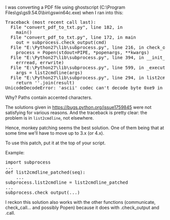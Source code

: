 I was converting a PDF file using ghostscript (C:\Program Files\gs\gs9.54.0\bin\gswin64c.exe) when I ran into this:
<pre>
Traceback (most recent call last):
  File "convert_pdf_to_txt.py", line 182, in <module>
    main()
  File "convert_pdf_to_txt.py", line 172, in main
    out = subprocess.check_output(cmd)
  File "E:\Python27\lib\subprocess.py", line 216, in check_output
    process = Popen(stdout=PIPE, *popenargs, **kwargs)
  File "E:\Python27\lib\subprocess.py", line 394, in __init__
    errread, errwrite)
  File "E:\Python27\lib\subprocess.py", line 599, in _execute_child
    args = list2cmdline(args)
  File "E:\Python27\lib\subprocess.py", line 294, in list2cmdline
    return ''.join(result)
UnicodeDecodeError: 'ascii' codec can't decode byte 0xe9 in position 0: ordinal not in range(128)
</pre>

Why? Paths contain accented characters.

The solutions given in https://bugs.python.org/issue1759845 were not satisfying for various reasons. And the traceback is pretty clear: the problem is in `list2cmdline`, not elsewhere.

Hence, monkey patching seems the best solution. One of them being that at some time we'll have to move up to 3.x (or 4.x).

To use this patch, put it at the top of your script.

Example:
<pre>
import subprocess
...
def list2cmdline_patched(seq):
    ...
subprocess.list2cmdline = list2cmdline_patched
...
subprocess.check_output(...)
</pre>
I reckon this solution also works with the other functions (communicate, check_call... and possibly Popen) because it does with .check_output and .call.
